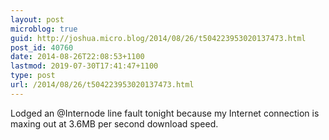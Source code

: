 ```yaml
---
layout: post
microblog: true
guid: http://joshua.micro.blog/2014/08/26/t504223953020137473.html
post_id: 40760
date: 2014-08-26T22:08:53+1100
lastmod: 2019-07-30T17:41:47+1100
type: post
url: /2014/08/26/t504223953020137473.html
---
```

Lodged an @Internode line fault tonight because my Internet connection is maxing out at 3.6MB per second download speed.
